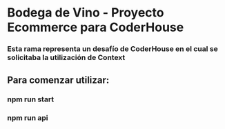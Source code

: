 # Bodega de Vino - Proyecto Ecommerce para CoderHouse

### Esta rama representa un desafío de CoderHouse en el cual se solicitaba la utilización de Context

## Para comenzar utilizar:

### npm run start

### npm run api
